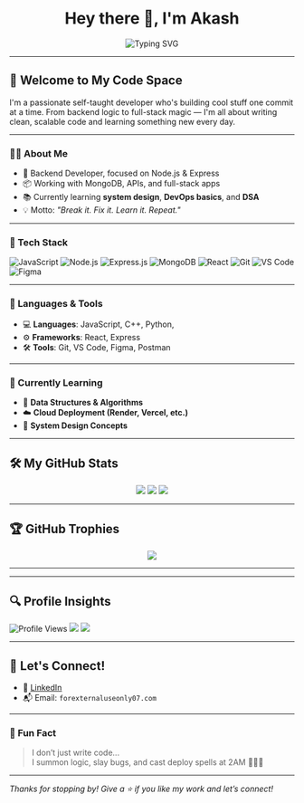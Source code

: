 <h1 align="center">Hey there 👋, I'm Akash</h1>

<p align="center">
  <img src="https://readme-typing-svg.herokuapp.com?font=Fira+Code&size=24&pause=1000&center=true&vCenter=true&width=680&lines=FullStack+Developer+%7C+MERN+Stack;Chai+%E2%98%95+Fueled+Backend+Ninja;Code.+Debug.+Repeat.+%F0%9F%92%BB;Let's+Build+Something+Cool+Together!" alt="Typing SVG" />
</p>

---

## 👋 Welcome to My Code Space

I'm a passionate self-taught developer who's building cool stuff one commit at a time. From backend logic to full-stack magic — I'm all about writing clean, scalable code and learning something new every day.

---

### 👨‍💻 About Me

- 🔧 Backend Developer, focused on Node.js & Express
- 📦 Working with MongoDB, APIs, and full-stack apps
- 📚 Currently learning **system design**, **DevOps basics**, and **DSA**
- 💡 Motto: *"Break it. Fix it. Learn it. Repeat."*

---

### 🚀 Tech Stack

![JavaScript](https://img.shields.io/badge/-JavaScript-F7DF1E?style=flat&logo=javascript&logoColor=black)
![Node.js](https://img.shields.io/badge/-Node.js-339933?style=flat&logo=node.js&logoColor=white)
![Express.js](https://img.shields.io/badge/-Express.js-000000?style=flat&logo=express)
![MongoDB](https://img.shields.io/badge/-MongoDB-47A248?style=flat&logo=mongodb&logoColor=white)
![React](https://img.shields.io/badge/-React-61DAFB?style=flat&logo=react&logoColor=black)
![Git](https://img.shields.io/badge/-Git-F05032?style=flat&logo=git&logoColor=white)
![VS Code](https://img.shields.io/badge/-VSCode-007ACC?style=flat&logo=visual-studio-code)
![Figma](https://img.shields.io/badge/-Figma-F24E1E?style=flat&logo=figma&logoColor=white)

---

### 🧰 Languages & Tools

- 💻 **Languages**: JavaScript, C++, Python, 
- ⚙️ **Frameworks**: React, Express  
- 🛠️ **Tools**: Git, VS Code, Figma, Postman  

---

### 🌱 Currently Learning

- 🔁 **Data Structures & Algorithms**  
- ☁️ **Cloud Deployment (Render, Vercel, etc.)**  
- 🧩 **System Design Concepts**

---

## 🛠️ My GitHub Stats

<p align="center">
  <img src="https://github-readme-stats.vercel.app/api?username=Akash-Munda&show_icons=true&theme=tokyonight&hide=issues&count_private=true" />
  <img src="https://github-readme-streak-stats.herokuapp.com?user=Akash-Munda&theme=tokyonight" />
  <img src="https://github-readme-stats.vercel.app/api/top-langs/?username=Akash-Munda&layout=compact&theme=tokyonight" />
</p>

---

## 🏆 GitHub Trophies

<p align="center">
  <img src="https://github-profile-trophy.vercel.app/?username=Akash-Munda&theme=onedark&no-bg=true&no-frame=true" />
</p>

---



---

## 🔍 Profile Insights

<p>
  <img src="https://komarev.com/ghpvc/?username=Akash-Munda&color=blueviolet" alt="Profile Views" />
  <img src="https://img.shields.io/github/followers/Akash-Munda?color=black&style=flat&logo=github&logoColor=white" />
  <img src="https://img.shields.io/github/stars/Akash-Munda/Akash-Munda?color=black&style=flat&logo=github&logoColor=white" />
</p>

---

## 🤝 Let's Connect!

- 💼 [LinkedIn](https://www.linkedin.com/in/akash-kumar-munda-56a12a275)
- 📬 Email: `forexternaluseonly07.com`

---

### 🧠 Fun Fact

> I don’t just write code...  
> I summon logic, slay bugs, and cast deploy spells at 2AM 🧙‍♂️✨

---

_Thanks for stopping by! Give a ⭐ if you like my work and let’s connect!_
